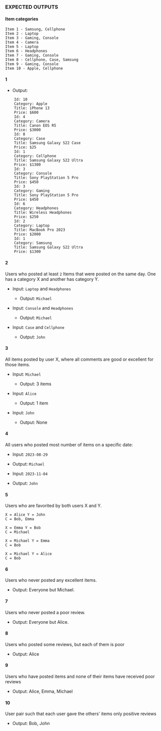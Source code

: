 ### EXPECTED OUTPUTS

#### Item categories
```
Item 1 - Samsung, Cellphone
Item 2 - Laptop
Item 3 - Gaming, Console
Item 4 - Camera 
Item 5 - Laptop
Item 6 - Headphones
Item 7 - Gaming, Console
Item 8 - Cellphone, Case, Samsung
Item 9 - Gaming, Console
Item 10 - Apple, Cellphone
```

#### 1

- Output:
```
    Id: 10
    Category: Apple
    Title: iPhone 13
    Price: $600
    Id: 4
    Category: Camera
    Title: Canon EOS R5
    Price: $3000
    Id: 8
    Category: Case
    Title: Samsung Galaxy S22 Case
    Price: $25
    Id: 1
    Category: Cellphone
    Title: Samsung Galaxy S22 Ultra
    Price: $1300
    Id: 3
    Category: Console
    Title: Sony PlayStation 5 Pro
    Price: $450
    Id: 3
    Category: Gaming
    Title: Sony PlayStation 5 Pro
    Price: $450
    Id: 6
    Category: Headphones
    Title: Wireless Headphones
    Price: $250
    Id: 2
    Category: Laptop
    Title: MacBook Pro 2023
    Price: $2000
    Id: 1
    Category: Samsung
    Title: Samsung Galaxy S22 Ultra
    Price: $1300
```

#### 2

Users who posted at least `2` Items that were posted on the same day. One has a category X and another has category Y.

- Input: `Laptop` and `Headphones`
   - Output: `Michael`

- Input: `Console` and `Headphones`
   - Output: `Michael`

- Input: `Case` and `Cellphone`
   - Output: `John`

#### 3

All items posted by user X, where all comments are good or excellent for those items.

- Input: `Michael`
   - Output: 3 items

- Input: `Alice`
   - Output: 1 item

- Input: `John`
   - Output: None


#### 4

All users who posted most number of items on a specific date:

- Input: `2023-08-29`
- Output: `Michael`

- Input: `2023-11-04`
- Output: `John`


#### 5

Users who are favorited by both users X and Y.
```
X = Alice Y = John
C = Bob, Emma

X = Emma Y = Bob
C = Michael

X = Michael Y = Emma
C = Bob

X = Michael Y = Alice
C = Bob
```

#### 6

Users who never posted any excellent items.
- Output: Everyone but Michael.

#### 7

Users who never posted a poor review.
- Output: Everyone but Alice.

#### 8

Users who posted some reviews, but each of them is poor
- Output: Alice

#### 9

Users who have posted items and none of their items have received poor reviews

- Output: Alice, Emma, Michael

#### 10

User pair such that each user gave the others' items only positive reviews

- Output: Bob, John